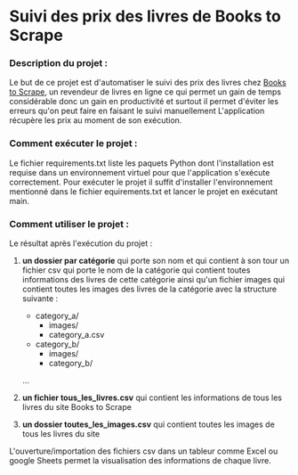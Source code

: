 # Suivi des prix des livres de Books to Scrape

### Description du projet :

  Le but de ce projet est d'automatiser le suivi des prix des livres chez [Books to Scrape](http://books.toscrape.com/), un revendeur de livres en ligne ce qui permet un gain de temps 
  considérable donc un gain en productivité et surtout il permet d'éviter les erreurs qu'on peut faire en faisant le suivi manuellement L'application récupère 
  les prix au moment de son exécution.
  
### Comment exécuter le projet :

Le fichier requirements.txt liste les paquets Python dont l'installation est requise dans un environnement virtuel pour que l'application s'exécute correctement. 
Pour exécuter le projet il suffit d'installer l'environnement mentionné dans le fichier equirements.txt et lancer le projet en exécutant main.

### Comment utiliser le projet :

Le résultat après l'exécution du projet :

1. **un dossier par catégorie** qui porte son nom et qui contient à son tour un fichier csv qui porte le nom de la catégorie qui contient toutes informations des livres 
de cette catégorie ainsi qu'un fichier images qui contient toutes les images des livres de la catégorie avec la structure suivante :

   - category_a/
     - images/
     - category_a.csv
   - category_b/
     - images/
     - category_b/

   ...

2. **un fichier tous_les_livres.csv** qui contient les informations de tous les livres du site Books to Scrape
3. **un dossier toutes_les_images.csv** qui contient toutes les images de tous les livres du site

L'ouverture/importation des fichiers csv dans un tableur comme Excel ou google Sheets permet la visualisation des informations de chaque livre.

